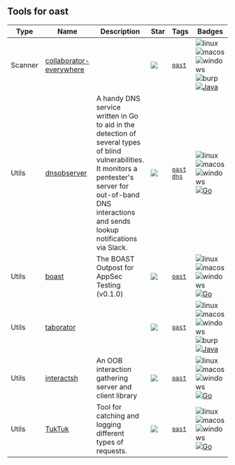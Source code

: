 
## Tools for oast

| Type | Name | Description | Star | Tags | Badges |
| --- | --- | --- | --- | --- | --- |
|Scanner|[collaborator-everywhere](https://github.com/PortSwigger/collaborator-everywhere)||![](https://img.shields.io/github/stars/PortSwigger/collaborator-everywhere?label=%20)|[`oast`](/categorize/tags/oast.md)|![linux](/images/linux.png)![macos](/images/apple.png)![windows](/images/windows.png)![burp](/images/burp.png)[![Java](/images/java.png)](/categorize/langs/Java.md)|
|Utils|[dnsobserver](https://github.com/allyomalley/dnsobserver)|A handy DNS service written in Go to aid in the detection of several types of blind vulnerabilities. It monitors a pentester's server for out-of-band DNS interactions and sends lookup notifications via Slack. |![](https://img.shields.io/github/stars/allyomalley/dnsobserver?label=%20)|[`oast`](/categorize/tags/oast.md) [`dns`](/categorize/tags/dns.md)|![linux](/images/linux.png)![macos](/images/apple.png)![windows](/images/windows.png)[![Go](/images/go.png)](/categorize/langs/Go.md)|
|Utils|[boast](https://github.com/marcoagner/boast)|The BOAST Outpost for AppSec Testing (v0.1.0)|![](https://img.shields.io/github/stars/marcoagner/boast?label=%20)|[`oast`](/categorize/tags/oast.md)|![linux](/images/linux.png)![macos](/images/apple.png)![windows](/images/windows.png)[![Go](/images/go.png)](/categorize/langs/Go.md)|
|Utils|[taborator](https://github.com/hackvertor/taborator)||![](https://img.shields.io/github/stars/hackvertor/taborator?label=%20)|[`oast`](/categorize/tags/oast.md)|![linux](/images/linux.png)![macos](/images/apple.png)![windows](/images/windows.png)![burp](/images/burp.png)[![Java](/images/java.png)](/categorize/langs/Java.md)|
|Utils|[interactsh](https://github.com/projectdiscovery/interactsh)|An OOB interaction gathering server and client library|![](https://img.shields.io/github/stars/projectdiscovery/interactsh?label=%20)|[`oast`](/categorize/tags/oast.md)|![linux](/images/linux.png)![macos](/images/apple.png)![windows](/images/windows.png)[![Go](/images/go.png)](/categorize/langs/Go.md)|
|Utils|[TukTuk](https://github.com/ArturSS7/TukTuk)|Tool for catching and logging different types of requests. |![](https://img.shields.io/github/stars/ArturSS7/TukTuk?label=%20)|[`oast`](/categorize/tags/oast.md)|![linux](/images/linux.png)![macos](/images/apple.png)![windows](/images/windows.png)[![Go](/images/go.png)](/categorize/langs/Go.md)|

